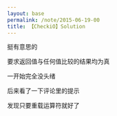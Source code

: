 ```yaml
---
layout: base
permalink: /note/2015-06-19-00
title: 【CheckiO】Solution
---
```


挺有意思的

要求返回值与任何值比较的结果均为真

一开始完全没头绪

后来看了一下评论里的提示

发现只要重载运算符就好了